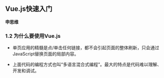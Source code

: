 ## Vue.js快速入门

 **申思维**


### 1.2 为什么要使用Vue.js

* 单页应用的精髓是点/单击任何链接，都不会引起页面的整体刷新，只会通过JavaScript替换页面的局部内容。

* 上面代码的编程方式也叫“多语言混合式编程”。最大的特点是代码难以理解、开发和调试。

